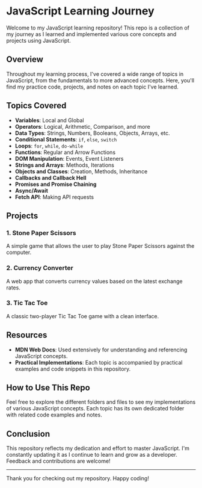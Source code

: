 # JavaScript Learning Journey

Welcome to my JavaScript learning repository! This repo is a collection of my journey as I learned and implemented various core concepts and projects using JavaScript.

## Overview

Throughout my learning process, I've covered a wide range of topics in JavaScript, from the fundamentals to more advanced concepts. Here, you'll find my practice code, projects, and notes on each topic I've learned.

## Topics Covered

- **Variables**: Local and Global
- **Operators**: Logical, Arithmetic, Comparison, and more
- **Data Types**: Strings, Numbers, Booleans, Objects, Arrays, etc.
- **Conditional Statements**: `if`, `else`, `switch`
- **Loops**: `for`, `while`, `do-while`
- **Functions**: Regular and Arrow Functions
- **DOM Manipulation**: Events, Event Listeners
- **Strings and Arrays**: Methods, Iterations
- **Objects and Classes**: Creation, Methods, Inheritance
- **Callbacks and Callback Hell**
- **Promises and Promise Chaining**
- **Async/Await**
- **Fetch API**: Making API requests

## Projects

### 1. Stone Paper Scissors
A simple game that allows the user to play Stone Paper Scissors against the computer.

### 2. Currency Converter
A web app that converts currency values based on the latest exchange rates.

### 3. Tic Tac Toe
A classic two-player Tic Tac Toe game with a clean interface.

## Resources

- **MDN Web Docs**: Used extensively for understanding and referencing JavaScript concepts.
- **Practical Implementations**: Each topic is accompanied by practical examples and code snippets in this repository.

## How to Use This Repo

Feel free to explore the different folders and files to see my implementations of various JavaScript concepts. Each topic has its own dedicated folder with related code examples and notes.

## Conclusion

This repository reflects my dedication and effort to master JavaScript. I'm constantly updating it as I continue to learn and grow as a developer. Feedback and contributions are welcome!

---

Thank you for checking out my repository. Happy coding!
